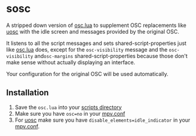 # sosc

A stripped down version of [osc.lua](https://github.com/mpv-player/mpv/blob/master/player/lua/osc.lua) to supplement OSC replacements like [uosc](https://github.com/tomasklaen/uosc) with the idle screen and messages provided by the original OSC.

It listens to all the script messages and sets shared-script-properties just like [osc.lua](https://github.com/mpv-player/mpv/blob/master/player/lua/osc.lua) does, except for the `osc-visibility` message and the `osc-visibility` and`osc-margins` shared-script-properties because those don't make sense without actually displaying an interface.

Your configuration for the original OSC will be used automatically.

## Installation
1. Save the `osc.lua` into your [scripts directory](https://mpv.io/manual/stable/#script-location)
2. Make sure you have `osc=no` in your [mpv.conf](https://mpv.io/manual/stable/#configuration-files)
3. For [uosc](https://github.com/tomasklaen/uosc) make sure you have `disable_elements=idle_indicator` in your [mpv.conf](https://mpv.io/manual/stable/#configuration-files).
